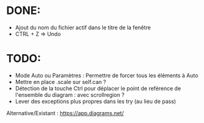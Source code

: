 # DONE:
+ Ajout du nom du fichier actif dans le titre de la fenêtre
+ CTRL + Z => Undo

# TODO:
+ Mode Auto ou Paramètres : Permettre de forcer tous les éléments à Auto
+ Mettre en place .scale sur self.can ?   
+ Détection de la touche Ctrl pour déplacer le point de reférence de l'ensemble du diagram : avec scrollregion ?  
+ Lever des exceptions plus propres dans les try (au lieu de pass)

Alternative/Existant : https://app.diagrams.net/
